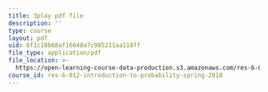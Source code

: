 ```yaml
---
title: 3play pdf file
description: ''
type: course
layout: pdf
uid: 6f1c18b68af16648a7c985211aa118ff
file_type: application/pdf
file_location: >-
  https://open-learning-course-data-production.s3.amazonaws.com/res-6-012-introduction-to-probability-spring-2018/6f1c18b68af16648a7c985211aa118ff_17Z89x_ZWQ4.pdf
course_id: res-6-012-introduction-to-probability-spring-2018
---
```

